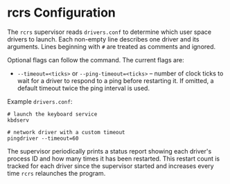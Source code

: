 # rcrs Configuration

The `rcrs` supervisor reads `drivers.conf` to determine which user space
drivers to launch. Each non-empty line describes one driver and its
arguments. Lines beginning with `#` are treated as comments and ignored.

Optional flags can follow the command. The current flags are:

* `--timeout=<ticks>` or `--ping-timeout=<ticks>` – number of clock
  ticks to wait for a driver to respond to a ping before restarting it.
  If omitted, a default timeout twice the ping interval is used.

Example `drivers.conf`:

```
# launch the keyboard service
kbdserv

# network driver with a custom timeout
pingdriver --timeout=60
```

The supervisor periodically prints a status report showing each driver's
process ID and how many times it has been restarted. This restart count is
tracked for each driver since the supervisor started and increases every time
`rcrs` relaunches the program.
